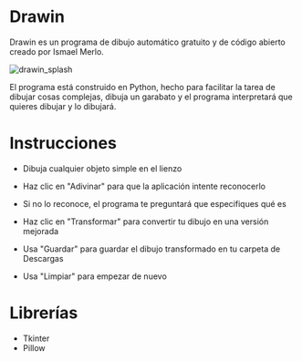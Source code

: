 # Drawin
Drawin es un programa de dibujo automático gratuito y de código abierto creado por Ismael Merlo.

![drawin_splash](https://github.com/user-attachments/assets/b3bb1c7a-dde3-4b4b-80df-530c85b066de)

El programa está construido en Python, hecho para facilitar la tarea de dibujar cosas complejas, dibuja un garabato y el programa interpretará que quieres dibujar y lo dibujará.

# Instrucciones

- Dibuja cualquier objeto simple en el lienzo

- Haz clic en "Adivinar" para que la aplicación intente reconocerlo

- Si no lo reconoce, el programa te preguntará que especifiques qué es

- Haz clic en "Transformar" para convertir tu dibujo en una versión mejorada

- Usa "Guardar" para guardar el dibujo transformado en tu carpeta de Descargas

- Usa "Limpiar" para empezar de nuevo

# Librerías

- Tkinter
- Pillow
